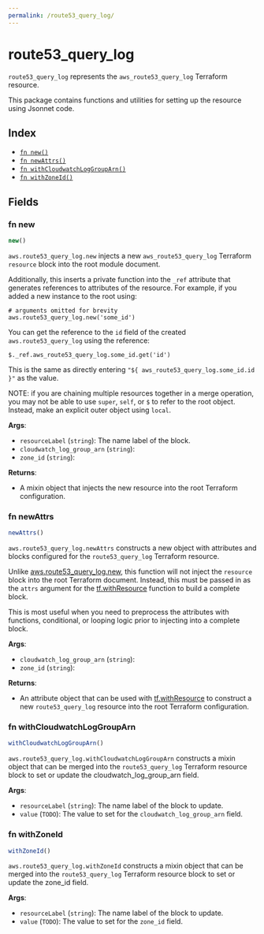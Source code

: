 ```yaml
---
permalink: /route53_query_log/
---
```


# route53_query_log

`route53_query_log` represents the `aws_route53_query_log` Terraform resource.



This package contains functions and utilities for setting up the resource using Jsonnet code.


## Index

* [`fn new()`](#fn-new)
* [`fn newAttrs()`](#fn-newattrs)
* [`fn withCloudwatchLogGroupArn()`](#fn-withcloudwatchloggrouparn)
* [`fn withZoneId()`](#fn-withzoneid)

## Fields

### fn new

```ts
new()
```


`aws.route53_query_log.new` injects a new `aws_route53_query_log` Terraform `resource`
block into the root module document.

Additionally, this inserts a private function into the `_ref` attribute that generates references to attributes of the
resource. For example, if you added a new instance to the root using:

    # arguments omitted for brevity
    aws.route53_query_log.new('some_id')

You can get the reference to the `id` field of the created `aws.route53_query_log` using the reference:

    $._ref.aws_route53_query_log.some_id.get('id')

This is the same as directly entering `"${ aws_route53_query_log.some_id.id }"` as the value.

NOTE: if you are chaining multiple resources together in a merge operation, you may not be able to use `super`, `self`,
or `$` to refer to the root object. Instead, make an explicit outer object using `local`.

**Args**:
  - `resourceLabel` (`string`): The name label of the block.
  - `cloudwatch_log_group_arn` (`string`): 
  - `zone_id` (`string`): 

**Returns**:
- A mixin object that injects the new resource into the root Terraform configuration.


### fn newAttrs

```ts
newAttrs()
```


`aws.route53_query_log.newAttrs` constructs a new object with attributes and blocks configured for the `route53_query_log`
Terraform resource.

Unlike [aws.route53_query_log.new](#fn-route53querylognew), this function will not inject the `resource`
block into the root Terraform document. Instead, this must be passed in as the `attrs` argument for the
[tf.withResource](https://github.com/tf-libsonnet/core/tree/main/docs#fn-withresource) function to build a complete block.

This is most useful when you need to preprocess the attributes with functions, conditional, or looping logic prior to
injecting into a complete block.

**Args**:
  - `cloudwatch_log_group_arn` (`string`): 
  - `zone_id` (`string`): 

**Returns**:
  - An attribute object that can be used with [tf.withResource](https://github.com/tf-libsonnet/core/tree/main/docs#fn-withresource) to construct a new `route53_query_log` resource into the root Terraform configuration.


### fn withCloudwatchLogGroupArn

```ts
withCloudwatchLogGroupArn()
```

`aws.route53_query_log.withCloudwatchLogGroupArn` constructs a mixin object that can be merged into the `route53_query_log`
Terraform resource block to set or update the cloudwatch_log_group_arn field.



**Args**:
  - `resourceLabel` (`string`): The name label of the block to update.
  - `value` (`TODO`): The value to set for the `cloudwatch_log_group_arn` field.


### fn withZoneId

```ts
withZoneId()
```

`aws.route53_query_log.withZoneId` constructs a mixin object that can be merged into the `route53_query_log`
Terraform resource block to set or update the zone_id field.



**Args**:
  - `resourceLabel` (`string`): The name label of the block to update.
  - `value` (`TODO`): The value to set for the `zone_id` field.
